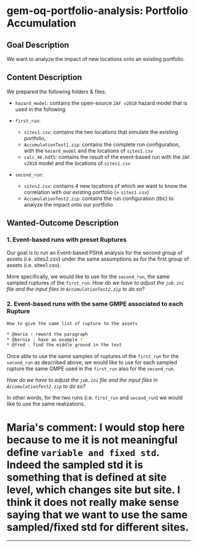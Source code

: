 # gem-oq-portfolio-analysis: Portfolio Accumulation

## Goal Description

We want to analyze the impact of new locations onto an existing portfolio.

## Content Description

We prepared the following folders & files:

- `hazard_model`: contains the open-source `ZAF v2018` hazard model that is used in the following

- `first_run`:
  - `sites1.csv`: contains the two locations that simulate the existing portfolio,
  - `AccumulationTest1.zip`: contains the complete run configuration, with the `hazard_model` and the locations of `sites1.csv`
  - `calc_46.hdf5`: contains the result of the event-based run with the `ZAF v2018` model and the locations of `sites1.csv`

- `second_run`:
  - `sites2.csv`: contains 4 new locations of which we want to know the correlation with our existing portfolio (= `sites1.csv`)
  - `AccumulationTest2.zip`: contains the run configuration (tbc) to analyze the impact onto our portfolio

## Wanted-Outcome Description

### 1. Event-based runs with preset Ruptures

Our goal is to run an Event-based PSHA analysis for the second group of assets (i.e. sites2.csv) under the same assumptions as for the first group of assets (i.e. sites1.csv).

More specifically, we would like to use for the `second_run`, the same sampled ruptures of the `first_run`.
_How do we have to adjust the `job.ini` file and the input files in `AccumulationTest2.zip` to do so?_

### 2.  Event-based runs with the same GMPE associated to each Rupture

```bash
How to give the same list of rupture to the assets

* @maria : reword the paragraph
* @bernie : have an example ?
* @fred : find the middle ground in the text
```
Once able to use the same samples of ruptures of the `first_run` for the `second_run` as described above, we would like to use for each sampled rupture the same GMPE used in the `first_run` also for the `second_run`.

_How do we have to adjust the `job.ini` file and the input files in `AccumulationTest2.zip` to do so?_

In other words, for the two runs (i.e. `first_run` and `second_run`) we would like to use the same realizations. 

# Maria's comment: I would stop here because to me it is not meaningful  define `variable and fixed std`. Indeed the sampled std it is something that is defined at site level, which changes site but site. I think it does not really make sense saying that we want to use the same sampled/fixed std for different sites. 
-----------------------------------------------------------------------------------------------------------------------------------------------------------------------

<!-- We want to re-use the same sampled ruptures and the same GPMEs of the `first_run`.
Preferably we want to use the `calc_46.hdf5` file.

Fixed Variables:

- Realizations
- Events
- Ruptures

Flexible Variables:

- Sampled stds of the truncation level

_How do we have to adjust the `job.ini` file in `AccumulationTest2.zip` to do so?_

#### 2. Fixed truncation samples

We want to re-use the same sampled ruptures and the same GPMEs of the `first_run`.
Preferably we want to use the `calc_46.hdf5` file.
On top, we want to use the same sampled truncations of the GMPEs.

Fixed Variables:

- Realizations
- Events
- Ruptures
- Sampled stds of the truncation level

Flexible Variables:

- None

_How do we have to adjust the `job.ini` file in `AccumulationTest2.zip`  to do so?_ -->

